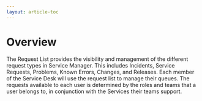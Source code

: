```yaml
---
layout: article-toc
---
```

# Overview
The Request List provides the visibility and management of the different request types in Service Manager. This includes Incidents, Service Requests, Problems, Known Errors, Changes, and Releases. Each member of the Service Desk will use the request list to manage their queues. The requests available to each user is determined by the roles and teams that a user belongs to, in conjunction with the Services their teams support.